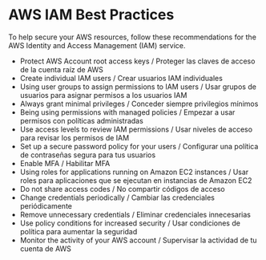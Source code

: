 # AWS IAM Best Practices

To help secure your AWS resources, follow these recommendations for the AWS Identity and Access Management (IAM) service.

- Protect AWS Account root access keys / Proteger las claves de acceso de la cuenta raíz de AWS
- Create individual IAM users / Crear usuarios IAM individuales
- Using user groups to assign permissions to IAM users / Usar grupos de usuarios para asignar permisos a los usuarios IAM
- Always grant minimal privileges / Conceder siempre privilegios mínimos
- Being using permissions with managed policies / Empezar a usar permisos con políticas administradas
- Use access levels to review IAM permissions / Usar niveles de acceso para revisar los permisos de IAM
- Set up a secure password policy for your users / Configurar una política de contraseñas segura para tus usuarios
- Enable MFA / Habilitar MFA
- Using roles for applications running on Amazon EC2 instances / Usar roles para aplicaciones que se ejecutan en instancias de Amazon EC2
- Do not share access codes / No compartir códigos de acceso
- Change credentials periodically / Cambiar las credenciales periódicamente
- Remove unnecessary credentials / Eliminar credenciales innecesarias
- Use policy conditions for increased security / Usar condiciones de política para aumentar la seguridad
- Monitor the activity of your AWS account / Supervisar la actividad de tu cuenta de AWS
